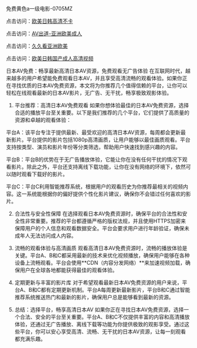 
免费黄色a一级电影-0705MZ

点击访问：<a href="https://heiliaowzu4ur.pages.dev">欧美日韩高清不卡</a>

点击访问：<a href="https://heiliaozj3tjd.pages.dev">AV出道-亚洲欧美成人</a>

点击访问：<a href="https://heiliaoe8ajia.pages.dev">久久看亚洲欧美</a>

点击访问：<a href="https://heiliaoxqkkct.pages.dev">欧美日韩国产成人高清视频</a>





日本AV免费：畅享最新高清日本AV资源，免费观看无广告体验
在互联网时代，越来越多的用户希望能免费观看日本AV，并且享受高清流畅的观看体验。如果你正在寻找优质的日本AV免费资源，本文将为你推荐几个值得信赖的平台，让你可以轻松在线观看最新的日本AV影片，无广告、无干扰，畅享极致观影体验。

1. 平台推荐：高清日本AV免费观看
如果你想体验最佳的日本AV免费资源，选择合适的播放平台至关重要。以下是我们推荐的几个平台，它们提供了高质量的资源和卓越的观看体验：

平台A：该平台专注于提供最新、最受欢迎的高清日本AV资源，每周都会更新最新影片。平台提供的影片包括1080p高清画质，让用户能够以最佳画质观看。平台支持按类型、演员和影片年份等分类筛选，帮助用户快速找到感兴趣的内容。

平台B：平台B的优势在于无广告播放体验，它能让你在没有任何干扰的情况下观看影片。除此之外，平台还支持离线下载功能，让你在没有网络的环境下，依然可以随时观看下载好的影片。

平台C：平台C利用智能推荐系统，根据用户的观看历史为你推荐最相关的视频内容。这一系统能根据你的偏好提供个性化影片建议，确保你不会错过任何喜欢的影片。

2. 合法性与安全性保障
在选择观看日本AV免费资源时，确保平台的合法性和安全性非常重要。推荐的平台都遵循严格的版权法规，并且使用HTTPS加密来保障用户的个人信息和观看数据安全。平台会要求用户进行年龄验证，确保未成年人无法访问成人内容。

3. 流畅的观看体验与高清画质
观看高清日本AV免费资源时，流畅的播放体验是关键。平台A、B和C都采用最新的技术来优化视频播放，确保用户能够在各种设备上流畅观看。平台会使用**CDN（内容分发网络）**来加速视频加载，确保用户在全球各地都能获得最佳的观看体验。

4. 定期更新与丰富的影片库
对于希望观看最新日本AV免费资源的用户来说，平台A、B和C都有定期更新机制。平台A每周更新最新影片，平台B和C通过智能推荐系统推送热门和最新的影片，确保用户总是能够看到最新的资源。

5. 总结：选择平台，畅享高清日本AV
如果你正在寻找日本AV免费资源，选择一个合法、安全的平台至关重要。平台A、B和C不仅提供丰富的内容和高清播放体验，还通过无广告播放、离线下载等功能为你提供极致的观影享受。通过这些平台，你可以安心享受高清、流畅、无干扰的日本AV资源，让每一刻观看都充满乐趣。







<span style="display:none;">[Canonical link](  ）</span>
